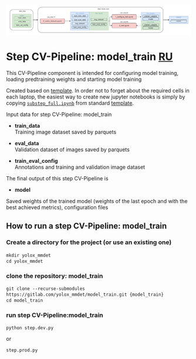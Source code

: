 ![interface model_train_interface.drawio](./imgs/model_train_interface.drawio.png)

# Step CV-Pipeline: model_train [RU](README_RU.md)

This CV-Pipeline component is intended for configuring model training, loading predtraining weights and starting model training

Created based on [template](https://github.com/4-DS/step_template).
In order not to forget about the required cells in each laptop, the easiest way to create new jupyter notebooks is simply by copying [`substep_full.ipynb`](https://github.com/4-DS/step_template/blob/main/substep_full.ipynb) from standard [template](https://github.com/4-DS/step_template).

Input data for step CV-Pipeline: model_train
- **train_data**     
Training image dataset saved by parquets

- **eval_data**     
Validation dataset of images saved by parquets

- **train_eval_config**     
Annotations and training and validation image dataset

The final output of this step CV-Pipeline is
- **model**     

Saved weights of the trained model (weights of the last epoch and with the best achieved metrics), configuration files

## How to run a step CV-Pipeline: model_train

### Create a directory for the project (or use an existing one)
```
mkdir yolox_mmdet
cd yolox_mmdet
```  

### clone the repository: model_train
```
git clone --recurse-submodules https://gitlab.com/yolox_mmdet/model_train.git {model_train}
cd model_train
```  

### run step CV-Pipeline:model_train
```
python step.dev.py
```  
or
```
step.prod.py
``` 
